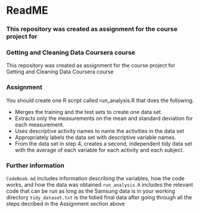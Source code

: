 # ReadME

### This repository was created as assignment for the course project for 
### Getting and Cleaning Data Coursera course

This repository was created as assignment for the course project for 
Getting and Cleaning Data Coursera course

### Assignment

You should create one R script called run_analysis.R that does the following. 

* Merges the training and the test sets to create one data set.
* Extracts only the measurements on the mean and standard deviation for each measurement. 
* Uses descriptive activity names to name the activities in the data set
* Appropriately labels the data set with descriptive variable names. 
* From the data set in step 4, creates a second, independent tidy data set with the average of each variable for each activity and each subject.

### Further information

`CodeBook.md` includes information describing the variables, how the code works, and how the data was obtained
`run_analysis.R` includes the relevant code that can be run as long as the Samsung data is in your working directory
`tidy_dataset.txt` is the tidied final data after going through all the steps decribed in the Assignment section above 
